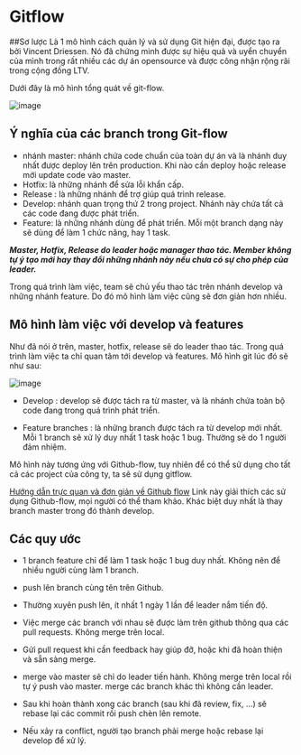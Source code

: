 # Gitflow
##Sơ lược
Là 1 mô hình cách quản lý và sử dụng Git hiện đại, được tạo ra bởi Vincent Driessen. Nó đã chứng minh được sự hiệu quả và uyển chuyển của mình trong rất nhiều các dự án opensource và được công nhận rộng rãi trong cộng đồng LTV.
 
Dưới đây là mô hình tổng quát về git-flow.

![image](Image/git-workflow-release-cycle-4maintenance.png)

## Ý nghĩa của các branch trong Git-flow
* nhánh master: nhánh chứa code chuẩn của toàn dự án và là nhánh duy nhất được deploy lên trên production. Khi nào cần deploy hoặc release mới update code vào master.
* Hotfix: là những nhánh để sửa lỗi khẩn cấp.
* Release : là những nhánh để trợ giúp quá trình release.
* Develop: nhánh quan trọng thứ 2 trong project. Nhánh này chứa tất cả các code đang được phát triển.
* Feature: là những nhánh dùng để phát triển. Mỗi một branch dạng này sẽ dùng để làm 1 chức năng, hay 1 task.
 
**_Master, Hotfix, Release do leader hoặc manager thao tác. Member không tự ý tạo mới hay thay đổi những nhánh này nếu chưa có sự cho phép của leader._**
 
Trong quá trình làm việc, team sẽ chủ yếu thao tác trên nhánh develop và những nhánh feature. Do đó mô hình làm việc cũng sẽ đơn giản hơn nhiều.

## Mô hình làm việc với develop và features
Như đã nói ở trên, master, hotfix, release sẽ do leader thao tác. Trong quá trình làm việc ta chỉ quan tâm tới develop và features. Mô hình git lúc đó sẽ như sau:
 
![image](Image/git-workflow-release-cycle-3release.png)

* Develop : develop sẽ được tách ra từ master, và là nhánh chứa toàn bộ code đang trong quá trình phát triển.
 
* Feature branches : là những branch được tách ra từ develop mới nhất. Mỗi 1 branch sẽ xử lý duy nhất 1 task hoặc 1 bug. Thường sẽ do 1 người đảm nhiệm.
 
Mô hình này tương ứng với Github-flow, tuy nhiên để có thể sử dụng cho tất cả các project của công ty, ta sẽ sử dụng gitflow.
 
[Hướng dẫn trực quan và đơn giản về Github flow](https://guides.github.com/introduction/flow/)
 Link này giải thích các sử dụng Github-flow, mọi người có thể tham khảo. Khác biệt duy nhất là thay branch master trong đó thành develop.

## Các quy ước
* 1 branch feature chỉ để làm 1 task hoặc 1 bug duy nhất. Không nên để nhiều người cùng làm 1 branch.
 
* push lên branch cùng tên trên Github.
 
* Thường xuyên push lên, ít nhất 1 ngày 1 lần để leader nắm tiến độ.
 
* Việc merge các branch với nhau sẽ được làm trên github thông qua các pull requests. Không merge trên local.
 
* Gửi pull request khi cần feedback hay giúp đỡ, hoặc khi đã hoàn thiện và sẵn sàng merge.

* merge vào master sẽ chỉ do leader tiến hành. Không merge trên local rồi tự ý push vào master. merge các branch khác thì không cần leader.
 
* Sau khi hoàn thành xong các branch (sau khi đã review, fix, …) sẽ rebase lại các commit rồi push chèn lên remote.
 
* Nếu xảy ra conflict, người tạo branch phải merge hoặc rebase lại develop để xử lý.
